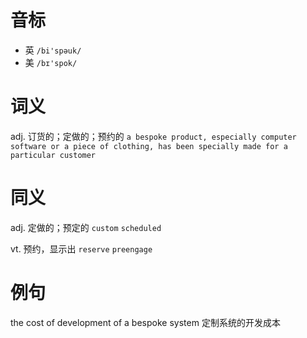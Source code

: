 # 音标

- 英 `/bi'spəuk/`
- 美 `/bɪ'spok/`

# 词义

adj. 订货的；定做的；预约的
`a bespoke product, especially computer software or a piece of clothing, has been specially made for a particular customer`

# 同义

adj. 定做的；预定的
`custom` `scheduled`

vt. 预约，显示出
`reserve` `preengage`

# 例句

the cost of development of a bespoke system
定制系统的开发成本


